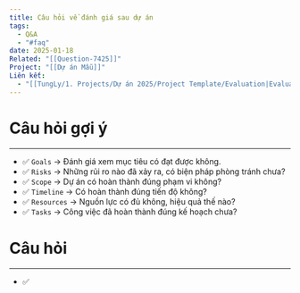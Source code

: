 ```yaml
---
title: Câu hỏi về đánh giá sau dự án
tags:
  - Q&A
  - "#faq"
date: 2025-01-18
Related: "[[Question-7425]]"
Project: "[[Dự án Mẫu]]"
Liên kết:
  - "[[TungLy/1. Projects/Dự án 2025/Project Template/Evaluation|Evaluation]]"
---
```

# Câu hỏi gợi ý
---
- ✅ `Goals` → Đánh giá xem mục tiêu có đạt được không.
- ✅ `Risks` → Những rủi ro nào đã xảy ra, có biện pháp phòng tránh chưa?
- ✅ `Scope` → Dự án có hoàn thành đúng phạm vi không?
- ✅ `Timeline` → Có hoàn thành đúng tiến độ không?
- ✅ `Resources` → Nguồn lực có đủ không, hiệu quả thế nào?
- ✅ `Tasks` → Công việc đã hoàn thành đúng kế hoạch chưa?

# Câu hỏi
---
- ✅ 